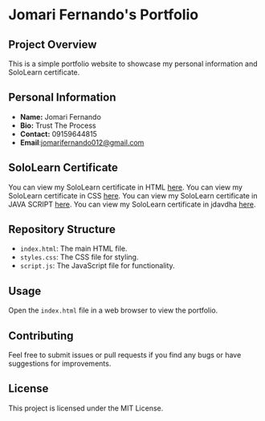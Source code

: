 # Jomari Fernando's Portfolio

## Project Overview
This is a simple portfolio website to showcase my personal information and SoloLearn certificate.

## Personal Information
- **Name:** Jomari Fernando
- **Bio:** Trust The Process
- **Contact:** 09159644815
- **Email**:jomarifernando012@gmail.com
## SoloLearn Certificate
You can view my SoloLearn certificate in HTML [here](https://www.sololearn.com/certificates/CC-TZ5MCXB2).
You can view my SoloLearn certificate in CSS [here]().
You can view my SoloLearn certificate in JAVA SCRIPT [here]().
You can view my SoloLearn certificate in jdavdha [here]().
## Repository Structure
- `index.html`: The main HTML file.
- `styles.css`: The CSS file for styling.
- `script.js`: The JavaScript file for functionality.

## Usage
Open the `index.html` file in a web browser to view the portfolio.

## Contributing
Feel free to submit issues or pull requests if you find any bugs or have suggestions for improvements.

## License
This project is licensed under the MIT License.
